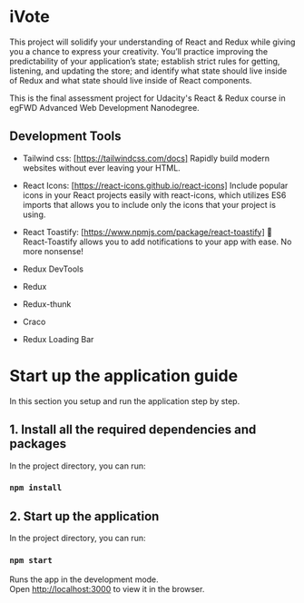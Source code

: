 # iVote
This project will solidify your understanding of React and Redux while giving you a chance to express your creativity. You’ll practice improving the predictability of your application’s state; establish strict rules for getting, listening, and updating the store; and identify what state should live inside of Redux and what state should live inside of React components.

This is the final assessment project for Udacity's React & Redux course in egFWD Advanced Web Development Nanodegree.




## Development Tools
* Tailwind css:  [https://tailwindcss.com/docs] Rapidly build modern websites without ever leaving your HTML.

* React Icons: [https://react-icons.github.io/react-icons] Include popular icons in your React projects easily with react-icons, which utilizes ES6 imports that allows you to include only the icons that your project is using.
* React Toastify: [https://www.npmjs.com/package/react-toastify] 🎉 React-Toastify allows you to add notifications to your app with ease. No more nonsense!
* Redux DevTools
* Redux
* Redux-thunk
* Craco
* Redux Loading Bar




# Start up the application guide
In this section you setup and run the application step by step.

## 1. Install all the required dependencies and packages

In the project directory, you can run: 
### `npm install`

## 2. Start up the application

In the project directory, you can run:

### `npm start`

Runs the app in the development mode.\
Open [http://localhost:3000](http://localhost:3000) to view it in the browser.
